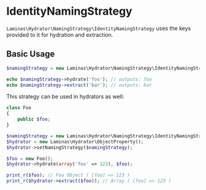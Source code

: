 # IdentityNamingStrategy

`Laminas\Hydrator\NamingStrategy\IdentityNamingStrategy` uses the keys provided to
it for hydration and extraction.

## Basic Usage

```php
$namingStrategy = new Laminas\Hydrator\NamingStrategy\IdentityNamingStrategy();

echo $namingStrategy->hydrate('foo'); // outputs: foo
echo $namingStrategy->extract('bar'); // outputs: bar
```

This strategy can be used in hydrators as well:

```php
class Foo
{
    public $foo;
}

$namingStrategy = new Laminas\Hydrator\NamingStrategy\IdentityNamingStrategy();
$hydrator = new Laminas\Hydrator\ObjectProperty();
$hydrator->setNamingStrategy($namingStrategy);

$foo = new Foo();
$hydrator->hydrate(array('foo' => 123), $foo);

print_r($foo); // Foo Object ( [foo] => 123 )
print_r($hydrator->extract($foo)); // Array ( [foo] => 123 )
```
